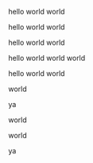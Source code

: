 hello world world

hello world world

hello world world

hello world world
world

hello world world


world

ya

world

world

ya
